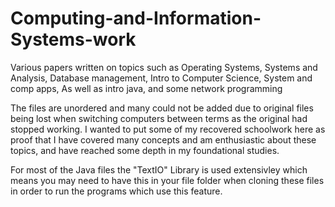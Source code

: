 # Computing-and-Information-Systems-work

Various papers written on topics such as Operating Systems, Systems and Analysis, Database management, Intro to Computer Science, System and comp apps, As well as intro java, and some network programming

The files are unordered and many could not be added due to original files being lost when switching computers between terms as the original had stopped working. I wanted to put some of my recovered schoolwork here as proof that I have covered many concepts and am enthusiastic about these topics, and have reached some depth in my foundational studies. 

For most of the Java files the "TextIO" Library is used extensivley which means you may need to have this in your file folder when cloning these files in order to run the programs which use this feature.

